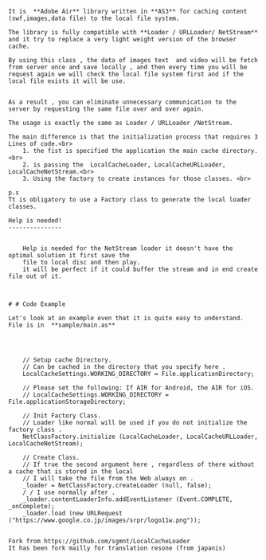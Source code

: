     It is  **Adobe Air** library written in **AS3** for caching content (swf,images,data file) to the local file system.
    
    The library is fully compatible with **Loader / URLLoader/ NetStream** and it try to replace a very light weight version of the browser cache.
     
    By using this class , the data of images text  and video will be fetch from server once and save locally , and then every time you will be request again we will check the local file system first and if the local file exists it will be use. 
     
     
    As a result , you can eliminate unnecessary communication to the server by requesting the same file over and over again.
    
    The usage is exactly the same as Loader / URLLoader /NetStream.
     
    The main difference is that the initialization process that requires 3 Lines of code.<br>
        1. the fist is specified the application the main cache directory.<br>
        2. is passing the  LocalCacheLoader, LocalCacheURLLoader, LocalCacheNetStream.<br>
        3. Using the factory to create instances for those classes. <br>
     
    p.s 
    Tt is obligatory to use a Factory class to generate the local loader classes.    
    
    Help is needed!
    ---------------
    
        
        Help is needed for the NetStream loader it doesn't have the optimal solution it first save the
        file to local disc and then play.
        it will be perfect if it could buffer the stream and in end create file out of it.
     
    
     
    # # Code Example
     
    Let's look at an example even that it is quite easy to understand. File is in  **sample/main.as**
    
     
    
     
        // Setup cache Directory.
        // Can be cached in the directory that you specify here .
        LocalCacheSettings.WORKING_DIRECTORY = File.applicationDirectory;
        
        // Please set the following: If AIR for Android, the AIR for iOS.
        // LocalCacheSettings.WORKING_DIRECTORY = File.applicationStorageDirectory;
     
        // Init Factory Class.
        // Loader like normal will be used if you do not initialize the factory class .
        NetClassFactory.initialize (LocalCacheLoader, LocalCacheURLLoader, LocalCacheNetStream);
     
        // Create Class.
        // If true the second argument here , regardless of there without a cache that is stored in the local
        // I will take the file from the Web always on .
        _loader = NetClassFactory.createLoader (null, false);
        / / I use normally after .
        _loader.contentLoaderInfo.addEventListener (Event.COMPLETE, _onComplete);
        _loader.load (new URLRequest ("https://www.google.co.jp/images/srpr/logo11w.png"));
     
     
    Fork from https://github.com/sgmnt/LocalCacheLoader
    It has been fork mailly for translation resone (from japanis)

 
